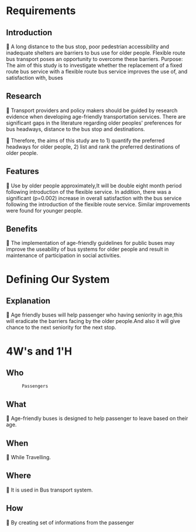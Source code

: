 # Requirements

## Introduction
	 A long distance to the bus stop, poor pedestrian accessibility and inadequate shelters are barriers to bus use for older people. Flexible route bus transport poses an opportunity to overcome these barriers. Purpose: The aim of this study is to investigate whether the replacement of a fixed route bus service with a flexible route bus service improves the use of, and satisfaction with, buses
## Research
	Transport providers and policy makers should be guided by research evidence when developing age-friendly transportation services. There are significant gaps in the literature regarding older peoples' preferences for bus headways, distance to the bus stop and destinations.

	Therefore, the aims of this study are to 1) quantify the preferred headways for older people, 2) list and rank the preferred destinations of older people. 

## Features
	Use by older people approximately,It will be double  eight month period following introduction of the flexible service. In addition, there was a significant (p=0.002) increase in overall satisfaction with the bus service following the introduction of the flexible route service. Similar improvements were found for younger people.

## Benefits
	The implementation of age-friendly guidelines for public buses may improve the useability of bus systems for older people and result in maintenance of participation in social activities.
# Defining Our System
## Explanation
	Age friendly buses will help passenger who having seniority in age,this will eradicate the barriers facing by the older people.And also it will give chance to the next seniority for the next stop.       

# 4W's and 1'H
## Who
          Passengers
## What
	Age-friendly buses is designed to help passenger to leave based on their age.
## When
	While Travelling.
## Where
	It is used in Bus transport system.  
## How
	  By creating set of informations from the passenger 
    

         

           


          
     
              
                                 





